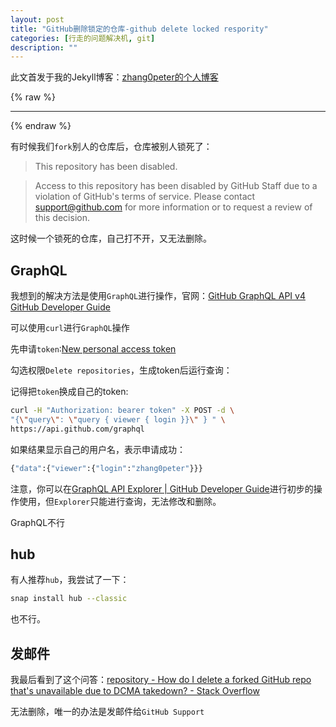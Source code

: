 ```yaml
---
layout: post
title: "GitHub删除锁定的仓库-github delete locked respority"
categories: [行走的问题解决机, git]
description: ""
---
```


此文首发于我的Jekyll博客：[zhang0peter的个人博客](https://zhang0peter.com)         

{% raw %}
***          
{% endraw %}

有时候我们`fork`别人的仓库后，仓库被别人锁死了：

> This repository has been disabled.

>Access to this repository has been disabled by GitHub Staff due to a violation of GitHub's terms of service. Please contact support@github.com for more information or to request a review of this decision.

这时候一个锁死的仓库，自己打不开，又无法删除。


## GraphQL
我想到的解决方法是使用`GraphQL`进行操作，官网：[GitHub GraphQL API v4  GitHub Developer Guide](https://developer.github.com/v4/)

可以使用`curl`进行`GraphQL`操作

先申请`token`:[New personal access token](https://github.com/settings/tokens/new)

勾选权限`Delete repositories`，生成token后运行查询：

记得把`token`换成自己的token:
```sh
curl -H "Authorization: bearer token" -X POST -d \
"{\"query\": \"query { viewer { login }}\" } " \
https://api.github.com/graphql
```
如果结果显示自己的用户名，表示申请成功：
```sh
{"data":{"viewer":{"login":"zhang0peter"}}}
```
注意，你可以在[GraphQL API Explorer | GitHub Developer Guide](https://developer.github.com/v4/explorer/)进行初步的操作使用，但`Explorer`只能进行查询，无法修改和删除。

GraphQL不行


## hub
有人推荐`hub`，我尝试了一下：
```sh
snap install hub --classic
```
也不行。




## 发邮件

我最后看到了这个问答：[repository - How do I delete a forked GitHub repo that's unavailable due to DCMA takedown? - Stack Overflow](https://stackoverflow.com/questions/25354045/how-do-i-delete-a-forked-github-repo-thats-unavailable-due-to-dcma-takedown)

无法删除，唯一的办法是发邮件给`GitHub Support`





